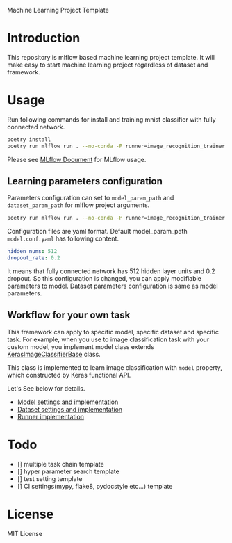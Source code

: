 Machine Learning Project Template

# Introduction
This repository is mlflow based machine learning project template.
It will make easy to start machine learning project regardless of dataset and framework.

# Usage
Run following commands for install and training mnist classifier with fully connected network.
```sh
poetry install
poetry run mlflow run . --no-conda -P runner=image_recognition_trainer -P model=fcnn -P dataset=mnist
```

Please see [MLflow Document](https://www.mlflow.org/docs/latest/index.html) for MLflow usage.

## Learning parameters configuration
Parameters configuration can set to `model_param_path` and `dataset_param_path` for mlflow project arguments.

```sh
poetry run mlflow run . --no-conda -P runner=image_recognition_trainer -P model_param_path=model.conf.yaml -P dataset_param_path=dataset.conf.yaml
```

Configuration files are yaml format.
Default model_param_path `model.conf.yaml` has following content.

```yaml:model.conf.yaml
hidden_nums: 512
dropout_rate: 0.2
```

It means that fully connected network has 512 hidden layer units and 0.2 dropout.
So this configuration is changed, you can apply modifiable parameters to model.
Dataset parameters configuration is same as model parameters.

## Workflow for your own task
This framework can apply to specific model, specific dataset and specific task.
For example, when you use to image classification task with your custom model,
you implement model class extends [KerasImageClassifierBase](/model/base.py) class.

This class is implemented to learn image classification with `model` property, 
which constructed by Keras functional API.

Let's See below for details.

- [Model settings and implementation](/model/Readme.md)
- [Dataset settings and implementation](/dataset/Readme.md)
- [Runner implementation](/runner/Readme.md)

# Todo
- [] multiple task chain template
- [] hyper parameter search template
- [] test setting template
- [] CI settings(mypy, flake8, pydocstyle etc...) template

# License
MIT License
